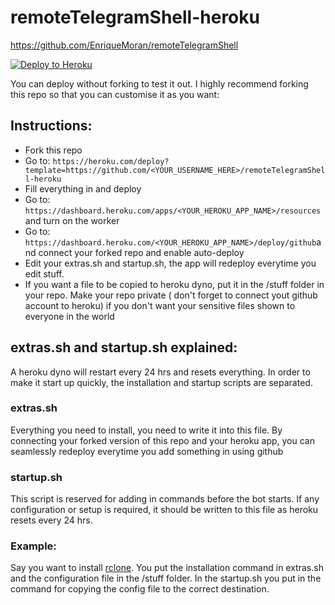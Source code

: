 # remoteTelegramShell-heroku

https://github.com/EnriqueMoran/remoteTelegramShell

[![Deploy to Heroku](https://www.herokucdn.com/deploy/button.png)](https://heroku.com/deploy?template=https://github.com/ssnjrthegr8/remoteTelegramShell-heroku)

You can deploy without forking to test it out. I highly recommend forking this repo so that you can customise it as you want:

## Instructions:
* Fork this repo
* Go to: `https://heroku.com/deploy?template=https://github.com/<YOUR_USERNAME_HERE>/remoteTelegramShell-heroku`
* Fill everything in and deploy
* Go to: `https://dashboard.heroku.com/apps/<YOUR_HEROKU_APP_NAME>/resources` and turn on the worker
* Go to: `https://dashboard.heroku.com/<YOUR_HEROKU_APP_NAME>/deploy/github`and connect your forked repo and enable auto-deploy
* Edit your extras.sh and startup.sh, the app will redeploy everytime you edit stuff.
* If you want a file to be copied to heroku dyno, put it in the /stuff folder in your repo. Make your repo private ( don't forget to connect yout github account to heroku) if you don't want your sensitive files shown to everyone in the world

## extras.sh and startup.sh explained:
A heroku dyno will restart every 24 hrs and resets everything. In order to make it start up quickly, the installation and startup scripts are separated.

### extras.sh
Everything you need to install, you need to write it into this file. By connecting your forked version of this repo and your heroku app, you can seamlessly redeploy everytime you add something in using github

### startup.sh
This script is reserved for adding in commands before the bot starts. If any configuration or setup is required, it should be written to this file as heroku resets every 24 hrs.

### Example:
Say you want to install [rclone](https://rclone.org/install/). You put the installation command in extras.sh and the configuration file in the /stuff folder. In the startup.sh you put in the command for copying the config file to the correct destination.
